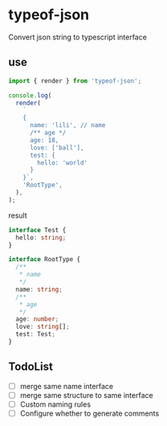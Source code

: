 # typeof-json

Convert json string to typescript interface

## use

```typescript
import { render } from 'typeof-json';

console.log(
  render(
    `
    {
      name: 'lili', // name
      /** age */
      age: 18,
      love: ['ball'],
      test: {
        hello: 'world'
      }
    }`,
    'RootType',
  ),
);
```

result

```typescript
interface Test {
  hello: string;
}

interface RootType {
  /**
   * name
   */
  name: string;
  /**
   * age
   */
  age: number;
  love: string[];
  test: Test;
}
```

## TodoList

- [ ] merge same name interface
- [ ] merge same structure to same interface
- [ ] Custom naming rules
- [ ] Configure whether to generate comments
